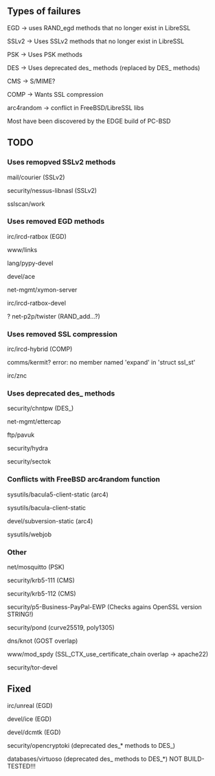 ## Types of failures

EGD -> uses RAND_egd methods that no longer exist in LibreSSL 

SSLv2 -> Uses SSLv2 methods that no longer exist in LibreSSL 

PSK -> Uses PSK methods

DES -> Uses deprecated des_ methods (replaced by DES_ methods)

CMS -> S/MIME?

COMP -> Wants SSL compression

arc4random -> conflict in FreeBSD/LibreSSL libs

Most have been discovered  by the EDGE build of PC-BSD

## TODO

### Uses remopved SSLv2 methods
mail/courier (SSLv2)

security/nessus-libnasl (SSLv2)

sslscan/work

### Uses removed EGD methods
irc/ircd-ratbox (EGD)

www/links

lang/pypy-devel

devel/ace

net-mgmt/xymon-server

irc/ircd-ratbox-devel

? net-p2p/twister (RAND_add...?)

### Uses removed SSL compression

irc/ircd-hybrid (COMP)

comms/kermit? error: no member named 'expand' in 'struct ssl_st'

irc/znc

### Uses deprecated des_ methods
security/chntpw (DES_)

net-mgmt/ettercap 

ftp/pavuk

security/hydra

security/sectok

### Conflicts with FreeBSD arc4random function
sysutils/bacula5-client-static (arc4)

sysutils/bacula-client-static

devel/subversion-static (arc4)

sysutils/webjob

### Other
net/mosquitto (PSK)

security/krb5-111 (CMS)

security/krb5-112 (CMS)

security/p5-Business-PayPal-EWP (Checks agains OpenSSL version STRING!)

security/pond (curve25519, poly1305)

dns/knot (GOST overlap)

www/mod_spdy (SSL_CTX_use_certificate_chain overlap -> apache22)

security/tor-devel

## Fixed
irc/unreal (EGD)

devel/ice (EGD)

devel/dcmtk (EGD)

security/opencryptoki (deprecated des_* methods to DES_)

databases/virtuoso (deprecated des_ methods to DES_*) NOT BUILD-TESTED!!!

